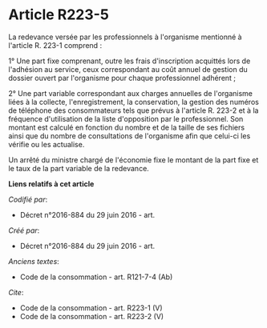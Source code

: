 # Article R223-5

La redevance versée par les professionnels à l'organisme mentionné à l'article R. 223-1 comprend : 

1° Une part fixe comprenant, outre les frais d'inscription acquittés lors de l'adhésion au service, ceux correspondant au
coût annuel de gestion du dossier ouvert par l'organisme pour chaque professionnel adhérent ; 

2° Une part variable correspondant aux charges annuelles de l'organisme liées à la collecte, l'enregistrement, la
conservation, la gestion des numéros de téléphone des consommateurs tels que prévus à l'article R. 223-2 et à la fréquence
d'utilisation de la liste d'opposition par le professionnel. Son montant est calculé en fonction du nombre et de la taille de
ses fichiers ainsi que du nombre de consultations de l'organisme afin que celui-ci les vérifie ou les actualise. 

Un arrêté du ministre chargé de l'économie fixe le montant de la part fixe et le taux de la part variable de la redevance.

**Liens relatifs à cet article**

_Codifié par_:

  - Décret n°2016-884 du 29 juin 2016 - art.

_Créé par_:

  - Décret n°2016-884 du 29 juin 2016 - art.

_Anciens textes_:

  - Code de la consommation - art. R121-7-4 (Ab)

_Cite_:

  - Code de la consommation - art. R223-1 (V)
  - Code de la consommation - art. R223-2 (V)
